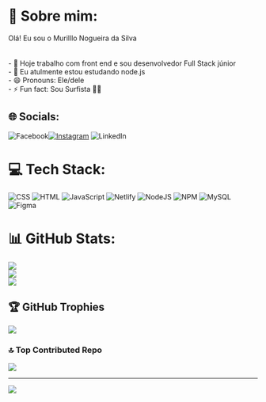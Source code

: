 # 💫 Sobre mim:
Olá! Eu sou o Murilllo Nogueira da Silva<br><br><br>- 🔭 Hoje trabalho com front end e sou desenvolvedor Full Stack júnior<br>- 🌱 Eu atulmente estou estudando node.js<br>- 😄 Pronouns: Ele/dele<br>- ⚡ Fun fact: Sou Surfista 🏄‍♀️

## 🌐 Socials:
![Facebook](https://img.shields.io/badge/Facebook-%231877F2.svg?logo=Facebook&logoColor=white)[![Instagram](https://img.shields.io/badge/Instagram-%23E4405F.svg?logo=Instagram&logoColor=white)](https://instagram.com/muri_ns1) ![LinkedIn](https://img.shields.io/badge/LinkedIn-%230077B5.svg?logo=linkedin&logoColor=white)

# 💻 Tech Stack:
![CSS](https://img.shields.io/badge/css-%231572B6.svg?style=for-the-badge&logo=css3&logoColor=white) ![HTML](https://img.shields.io/badge/html-%23E34F26.svg?style=for-the-badge&logo=html5&logoColor=white) ![JavaScript](https://img.shields.io/badge/javascript-%23323330.svg?style=for-the-badge&logo=javascript&logoColor=%23F7DF1E) ![Netlify](https://img.shields.io/badge/netlify-%23000000.svg?style=for-the-badge&logo=netlify&logoColor=#00C7B7) ![NodeJS](https://img.shields.io/badge/node.js-6DA55F?style=for-the-badge&logo=node.js&logoColor=white) ![NPM](https://img.shields.io/badge/NPM-%23000000.svg?style=for-the-badge&logo=npm&logoColor=white) ![MySQL](https://img.shields.io/badge/mysql-%2300f.svg?style=for-the-badge&logo=mysql&logoColor=white) 	![Figma](https://img.shields.io/badge/figma-%23F24E1E.svg?style=for-the-badge&logo=figma&logoColor=white)
# 📊 GitHub Stats:
![](https://github-readme-stats.vercel.app/api?username=murillonsilva&theme=radical&hide_border=true&include_all_commits=true&count_private=true)<br/>
![](https://github-readme-streak-stats.herokuapp.com/?user=murillonsilva&theme=radical&hide_border=true)<br/>
![](https://github-readme-stats.vercel.app/api/top-langs/?username=murillonsilva&theme=radical&hide_border=true&include_all_commits=true&count_private=true&layout=compact)

## 🏆 GitHub Trophies
![](https://github-profile-trophy.vercel.app/?username=murillonsilva&theme=radical&no-frame=true&no-bg=false&margin-w=4)

### 🔝 Top Contributed Repo
![](https://github-contributor-stats.vercel.app/api?username=murillonsilva&limit=5&theme=radical&combine_all_yearly_contributions=true)

---
[![](https://visitcount.itsvg.in/api?id=murillonsilva&icon=6&color=7)](https://visitcount.itsvg.in)

<!-- Proudly created with GPRM ( https://gprm.itsvg.in ) -->
